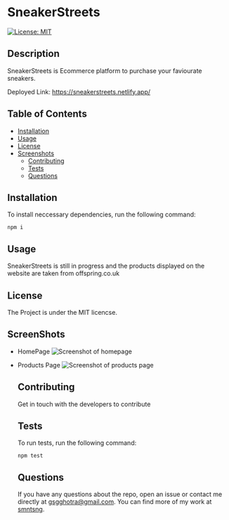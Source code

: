 # SneakerStreets
  [![License: MIT](https://img.shields.io/badge/License-MIT-yellow.svg)](https://opensource.org/licenses/MIT)

  ## Description
  SneakerStreets is Ecommerce platform to purchase your faviourate sneakers.

  Deployed Link: https://sneakerstreets.netlify.app/

  ## Table of Contents

  - [Installation](#installation)
  - [Usage](#usage)
  - [License](#license)
  - [Screenshots](#screenshots)
    - [Contributing](#contributing)
    - [Tests](#tests)
    - [Questions](#questions)

  ## Installation
  To install neccessary dependencies, run the following command:

  ``` npm i ```

  ## Usage
  SneakerStreets is still in progress and the products displayed on the website are taken from offspring.co.uk

  ## License
  The Project is under the MIT licencse.

  ## ScreenShots
  - HomePage
![Screenshot of homepage](src/assets/images/screenshots/homepage.png)
- Products Page
![Screenshot of products page](src/assets/images/screenshots/productspage.png)
  ## Contributing
  Get in touch with the developers to contribute

  ## Tests
  To run tests, run the following command:

  ``` npm test ```

  ## Questions
  If you have any questions about the repo, open an issue or contact me directly at [gsgghotra@gmail.com](mailto:gsgghotra@gmail.com). You can find more of my work at [smntsng](https://github.com/smntsng).

